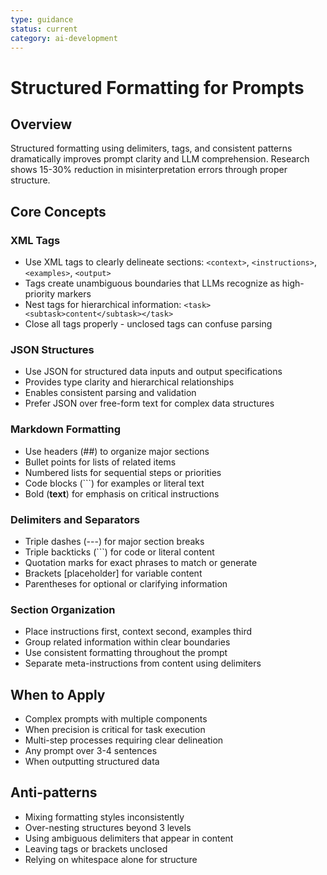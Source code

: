 ```yaml
---
type: guidance
status: current
category: ai-development
---
```


# Structured Formatting for Prompts

## Overview
Structured formatting using delimiters, tags, and consistent patterns dramatically improves prompt clarity and LLM comprehension. Research shows 15-30% reduction in misinterpretation errors through proper structure.

## Core Concepts

### XML Tags
- Use XML tags to clearly delineate sections: `<context>`, `<instructions>`, `<examples>`, `<output>`
- Tags create unambiguous boundaries that LLMs recognize as high-priority markers
- Nest tags for hierarchical information: `<task><subtask>content</subtask></task>`
- Close all tags properly - unclosed tags can confuse parsing

### JSON Structures
- Use JSON for structured data inputs and output specifications
- Provides type clarity and hierarchical relationships
- Enables consistent parsing and validation
- Prefer JSON over free-form text for complex data structures

### Markdown Formatting
- Use headers (##) to organize major sections
- Bullet points for lists of related items
- Numbered lists for sequential steps or priorities
- Code blocks (```) for examples or literal text
- Bold (**text**) for emphasis on critical instructions

### Delimiters and Separators
- Triple dashes (---) for major section breaks
- Triple backticks (```) for code or literal content
- Quotation marks for exact phrases to match or generate
- Brackets [placeholder] for variable content
- Parentheses for optional or clarifying information

### Section Organization
- Place instructions first, context second, examples third
- Group related information within clear boundaries
- Use consistent formatting throughout the prompt
- Separate meta-instructions from content using delimiters

## When to Apply
- Complex prompts with multiple components
- When precision is critical for task execution
- Multi-step processes requiring clear delineation
- Any prompt over 3-4 sentences
- When outputting structured data

## Anti-patterns
- Mixing formatting styles inconsistently
- Over-nesting structures beyond 3 levels
- Using ambiguous delimiters that appear in content
- Leaving tags or brackets unclosed
- Relying on whitespace alone for structure